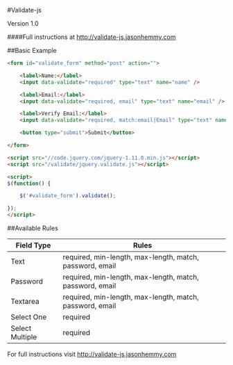 #Validate-js


Version 1.0 

####Full instructions at http://validate-js.jasonhemmy.com

##Basic Example

```html
<form id="validate_form" method="post" action="">

	<label>Name:</label>
	<input data-validate="required" type="text" name="name" />

	<label>Email:</label>
	<input data-validate="required, email" type="text" name="email" />

	<label>Verify Email:</label>
	<input data-validate="required, match:email|Email" type="text" name="email2" />

	<button type="submit">Submit</button>

</form>
```


```html
<script src="//code.jquery.com/jquery-1.11.0.min.js"></script>
<script src="/validate/jquery.validate.js"></script>

<script>
$(function() {

	$('#validate_form').validate();

});
</script>
```

##Available Rules

| Field Type | Rules          |
| ------ | ------ |
| Text | required, min-length, max-length, match, password, email |
| Password | required, min-length, max-length, match, password, email |
| Textarea | required, min-length, max-length, match, password, email |
| Select One | required |
| Select Multiple | required |


For full instructions visit http://validate-js.jasonhemmy.com
